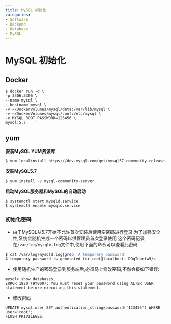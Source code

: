 ```yaml
---
title: MySQL 初始化
categories:
- Software
- Backend
- Database
- MySQL
---
```

# MySQL 初始化

## Docker

```shell
$ docker run -d \
-p 3306:3306 \
--name mysql \
--hostname mysql \
-v ~/DockerVolumes/mysql/data:/var/lib/mysql \
-v ~/DockerVolumes/mysql/conf:/etc/mysql \
-e MYSQL_ROOT_PASSWORD=123456 \
mysql:5.7
```

## yum

**安装MySQL YUM资源库**

```bash
$ yum localinstall https://dev.mysql.com/get/mysql57-community-release-el7-8.noarch.rpm
```

**安装MySQL5.7**

```bash
$ yum install -y mysql-community-server
```

**启动MySQL服务器和MySQL的自动启动**

```bash
$ systemctl start mysqld.service
$ systemctl enable mysqld.service
```

### 初始化密码

- 由于MySQL从5.7开始不允许首次安装后使用空密码进行登录,为了加强安全性,系统会随机生成一个密码以供管理员首次登录使用
    这个密码记录在`/var/log/mysqld.log`文件中,使用下面的命令可以查看此密码

```bash
$ cat /var/log/mysqld.log|grep 'A temporary password'
A temporary password is generated for root@localhost: DOqInortw9/<
```

- 使用随机生产的密码登录到服务端后,必须马上修改密码,不然会报如下错误:

```mysql
mysql> show databases;
ERROR 1820 (HY000): You must reset your password using ALTER USER statement before executing this statement.
```

- 修改密码

```mysql
UPDATE mysql.user SET authentication_string=password('123456') WHERE user='root';
FLUSH PRIVILEGES;
```
